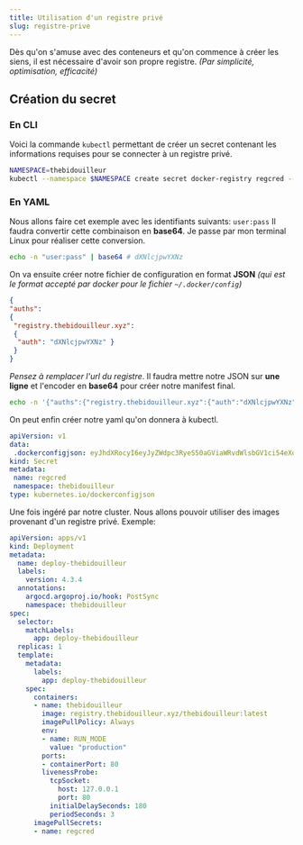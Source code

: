 ```yaml
---
title: Utilisation d'un registre privé
slug: registre-prive
---
```


Dès qu'on s'amuse avec des conteneurs et qu'on commence à créer les siens, il est nécessaire d'avoir son propre registre. *(Par simplicité, optimisation, efficacité)*

## Création du secret

### En CLI

Voici la commande `kubectl` permettant de créer un secret contenant les informations requises pour se connecter à un registre privé.

```bash
NAMESPACE=thebidouilleur
kubectl --namespace $NAMESPACE create secret docker-registry regcred --docker-server=https://registry.thebidouilleur.xyz --docker-username=admin --docker-password=admin --docker-email=kube@kube
```

### En YAML

Nous allons faire cet exemple avec les identifiants suivants: `user:pass`
Il faudra convertir cette combinaison en **base64**. Je passe par mon terminal Linux pour réaliser cette conversion.

```bash
echo -n "user:pass" | base64 # dXNlcjpwYXNz
```

On va ensuite créer notre fichier de configuration en format **JSON** *(qui est le format accepté par docker pour le fichier `~/.docker/config`)*

```json
{
"auths": 
{
 "registry.thebidouilleur.xyz":
 { 
  "auth": "dXNlcjpwYXNz" }
 }
}
```

*Pensez à remplacer l'url du registre*.
Il faudra mettre notre JSON sur **une ligne** et l'encoder en **base64** pour créer notre manifest final.

```bash
echo -n '{"auths":{"registry.thebidouilleur.xyz":{"auth":"dXNlcjpwYXNz"}}}' | base64 # eyJhdXRocyI6eyJyZWdpc3RyeS50aGViaWRvdWlsbGV1ci54eXoiOnsiYXV0aCI6ImRYTmxjanB3WVhOeiJ9fX0=
```

On peut enfin créer notre yaml qu'on donnera à kubectl.

```yaml
apiVersion: v1 
data: 
 .dockerconfigjson: eyJhdXRocyI6eyJyZWdpc3RyeS50aGViaWRvdWlsbGV1ci54eXoiOnsiYXV0aCI6ImRYTmxjanB3WVhOeiJ9fX0=
kind: Secret 
metadata: 
 name: regcred 
 namespace: thebidouilleur 
type: kubernetes.io/dockerconfigjson
```

Une fois ingéré par notre cluster. Nous allons pouvoir utiliser des images provenant d'un registre privé.
Exemple:

```yaml
apiVersion: apps/v1
kind: Deployment
metadata:
  name: deploy-thebidouilleur
  labels: 
    version: 4.3.4
  annotations:
    argocd.argoproj.io/hook: PostSync
    namespace: thebidouilleur
spec:
  selector:
    matchLabels:
      app: deploy-thebidouilleur
  replicas: 1 
  template:
    metadata:
      labels:
        app: deploy-thebidouilleur 
    spec:
      containers:
      - name: thebidouilleur
        image: registry.thebidouilleur.xyz/thebidouilleur:latest
        imagePullPolicy: Always
        env:
        - name: RUN_MODE
          value: "production"
        ports:
        - containerPort: 80
        livenessProbe:
          tcpSocket:
            host: 127.0.0.1
            port: 80
          initialDelaySeconds: 180
          periodSeconds: 3
      imagePullSecrets:
      - name: regcred
```
